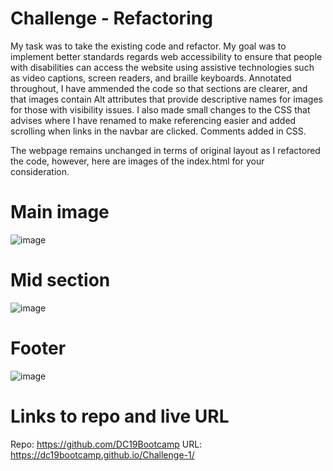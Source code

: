 # Challenge - Refactoring

My task was to take the existing code and refactor. My goal was to implement better standards regards web accessibility to ensure that people with disabilities can access the website using assistive technologies such as video captions, screen readers, and braille keyboards. Annotated throughout, I have ammended the code so that sections are clearer, and that images contain Alt attributes that provide descriptive names for images for those with visibility issues. I also made small changes to the CSS that advises where I have renamed to make referencing easier and added scrolling when links in the navbar are clicked. Comments added in CSS.

The webpage remains unchanged in terms of original layout as I refactored the code, however, here are images of the index.html for your consideration.

# Main image
![image](https://user-images.githubusercontent.com/119360569/224165559-912cb0d2-4f03-408e-a0dc-5764b60325e4.png)

# Mid section 
![image](https://user-images.githubusercontent.com/119360569/224165695-ab45701a-2911-4681-bc6f-4712364528a2.png)

# Footer
![image](https://user-images.githubusercontent.com/119360569/224165773-2b9cd1ec-67b9-40c6-affa-db3a75d2a7a1.png)

# Links to repo and live URL

Repo: https://github.com/DC19Bootcamp
URL: https://dc19bootcamp.github.io/Challenge-1/ 
